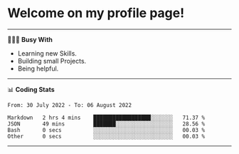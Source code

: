 # Welcome on my profile page!
<!-- print(("dralla"[::-1]+"s").capitalize()) -->

---
👨🏻‍💻 **Busy With**
* Learning new Skills.
* Building small Projects.
* Being helpful.

---
📊 **Coding Stats**
<!--START_SECTION:waka-->

```text
From: 30 July 2022 - To: 06 August 2022

Markdown   2 hrs 4 mins    ██████████████████░░░░░░░   71.37 %
JSON       49 mins         ███████░░░░░░░░░░░░░░░░░░   28.56 %
Bash       0 secs          ░░░░░░░░░░░░░░░░░░░░░░░░░   00.03 %
Other      0 secs          ░░░░░░░░░░░░░░░░░░░░░░░░░   00.03 %
```

<!--END_SECTION:waka-->
---
